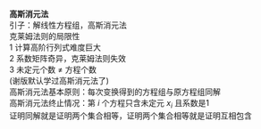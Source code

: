**高斯消元法**    
引子：解线性方程组，高斯消元法    
克莱姆法则的局限性    
1 计算高阶行列式难度巨大    
2 系数矩阵奇异，克莱姆法则失效    
3 未定元个数 $\neq$ 方程个数    
(谢版默认学过高斯消元法了)    
高斯消元法基本原则：每次变换得到的方程组与原方程组同解    
高斯消元法终止情况：第 $i$ 个方程只含未定元 $x_i$ 且系数是1    
证明同解就是证明两个集合相等，证明两个集合相等就是证明互相包含    
